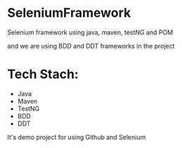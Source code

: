 # SeleniumFramework
Selenium framework using java, maven, testNG and POM

and we are using BDD and DDT frameworks in the project


# Tech Stach:

- Java
- Maven
- TestNG
- BDD 
- DDT

It's demo project for using Github and Selenium
